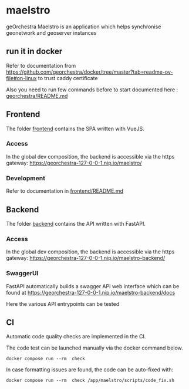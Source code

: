 # maelstro
geOrchestra Maelstro is an application which helps synchronise geonetwork and geoserver instances


## run it in docker
Refer to documentation from https://github.com/georchestra/docker/tree/master?tab=readme-ov-file#on-linux to trust caddy certificate

Also you need to run few commands before to start documented here : [georchestra/README.md](georchestra/README.md)

## Frontend

The folder [frontend](frontend) contains the SPA written with VueJS.

### Access

In the global dev composition, the backend is accessible via the https gateway:
https://georchestra-127-0-0-1.nip.io/maelstro/

### Development

Refer to documentation in [frontend/README.md](frontend/README.md)

## Backend
 
The folder [backend](backend) contains the API written with FastAPI.
 
### Access

In the global dev composition, the backend is accessible via the https gateway:
https://georchestra-127-0-0-1.nip.io/maelstro-backend/

### SwaggerUI

FastAPI automatically builds a swagger API web interface which can be found at
https://georchestra-127-0-0-1.nip.io/maelstro-backend/docs

Here the various API entrypoints can be tested

## CI

Automatic code quality checks are implemented in the CI.

The code test can be launched manually via the docker command below.
```
docker compose run --rm  check
```

In case formatting issues are found, the code can be auto-fixed with:
```
docker compose run --rm  check /app/maelstro/scripts/code_fix.sh
```

